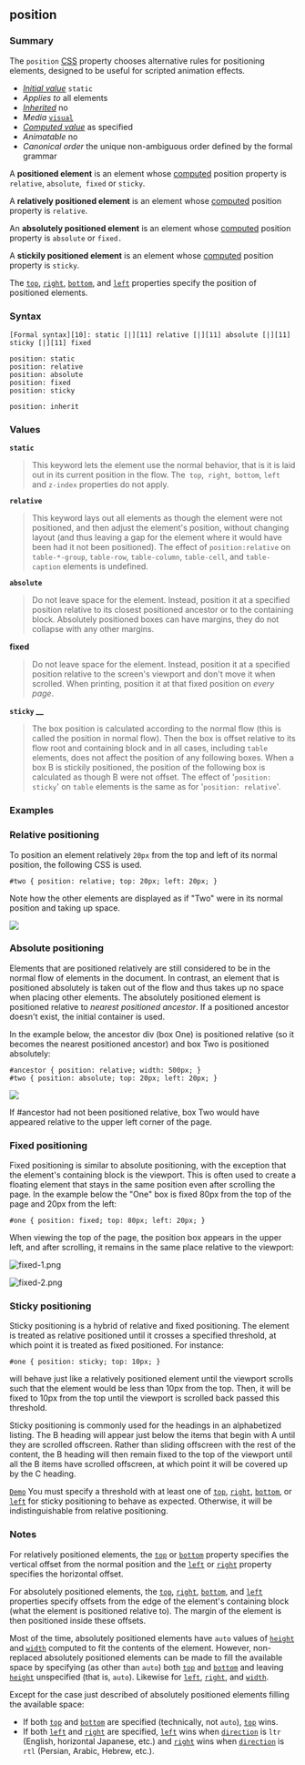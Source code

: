 ## position

### Summary

The `position` [CSS][0] property chooses alternative rules for positioning elements, designed to be useful for scripted animation effects.

* _[Initial value][1]_ `static` 
* _Applies to_ all elements 
* _[Inherited][2]_ no 
* _Media_ [`visual`][3] 
* _[Computed value][4]_ as specified 
* _Animatable_ no 
* _Canonical order_ the unique non-ambiguous order defined by the formal grammar

A **positioned element** is an element whose [computed][5] position property is `relative`, `absolute`,` fixed` or `sticky`.

A **relatively positioned element** is an element whose [computed][5] position property is `relative`.

An **absolutely positioned element** is an element whose [computed][5] position property is `absolute` or `fixed.`

A **stickily positioned element** is an element whose [computed][5] position property is `sticky`.

The [`top`][6], [`right`][7], [`bottom`][8], and [`left`][9] properties specify the position of positioned elements.

### Syntax

    [Formal syntax][10]: static [|][11] relative [|][11] absolute [|][11] sticky [|][11] fixed

    position: static
    position: relative
    position: absolute
    position: fixed
    position: sticky
    
    position: inherit
    

### Values

**`static`**

> This keyword lets the element use the normal behavior, that is it is laid out in its current position in the flow.  The` top`,` right`,` bottom`, `left` and `z-index` properties do not apply.

**`relative`**

> This keyword lays out all elements as though the element were not positioned, and then adjust the element's position, without changing layout (and thus leaving a gap for the element where it would have been had it not been positioned). The effect of `position:relative` on `table-*-group`, `table-row`, `table-column`, `table-cell`, and `table-caption` elements is undefined.

**`absolute`**

> Do not leave space for the element. Instead, position it at a specified position relative to its closest positioned ancestor or to the containing block. Absolutely positioned boxes can have margins, they do not collapse with any other margins.

**fixed**

> Do not leave space for the element. Instead, position it at a specified position relative to the screen's viewport and don't move it when scrolled. When printing, position it at that fixed position on _every page_.

**`sticky` __**

> The box position is calculated according to the normal flow (this is called the position in normal flow). Then the box is offset relative to its flow root and containing block and in all cases, including `table` elements, does not affect the position of any following boxes. When a box B is stickily positioned, the position of the following box is calculated as though B were not offset. The effect of '`position: sticky`' on `table` elements is the same as for '`position: relative`'.

### Examples

### Relative positioning

To position an element relatively `20px` from the top and left of its normal position, the following CSS is used.

    #two { position: relative; top: 20px; left: 20px; }
    

Note how the other elements are displayed as if "Two" were in its normal position and taking up space.

![](/@api/deki/files/4922/=relative-positioning.png)

### Absolute positioning

Elements that are positioned relatively are still considered to be in the normal flow of elements in the document. In contrast, an element that is positioned absolutely is taken out of the flow and thus takes up no space when placing other elements. The absolutely positioned element is positioned relative to _nearest positioned ancestor_. If a positioned ancestor doesn't exist, the initial container is used.

In the example below, the ancestor div (box One) is positioned relative (so it becomes the nearest positioned ancestor) and box Two is positioned absolutely:

    #ancestor { position: relative; width: 500px; }
    #two { position: absolute; top: 20px; left: 20px; }
    

![](/@api/deki/files/4923/=absolute-positioning.png)

If \#ancestor had not been positioned relative, box Two would have appeared relative to the upper left corner of the page.

### Fixed positioning

Fixed positioning is similar to absolute positioning, with the exception that the element's containing block is the viewport. This is often used to create a floating element that stays in the same position even after scrolling the page. In the example below the "One" box is fixed 80px from the top of the page and 20px from the left:

    #one { position: fixed; top: 80px; left: 20px; }
    

When viewing the top of the page, the position box appears in the upper left, and after scrolling, it remains in the same place relative to the viewport:

![fixed-1.png](/@api/deki/files/4924/=fixed-1.png?size=thumb)

![fixed-2.png](/@api/deki/files/4925/=fixed-2.png?size=thumb)

### Sticky positioning

Sticky positioning is a hybrid of relative and fixed positioning.  The element is treated as relative positioned until it crosses a specified threshold, at which point it is treated as fixed positioned.  For instance:

    #one { position: sticky; top: 10px; }
    

will behave just like a relatively positioned element until the viewport scrolls such that the element would be less than 10px from the top.  Then, it will be fixed to 10px from the top until the viewport is scrolled back passed this threshold.
 
Sticky positioning is commonly used for the headings in an alphabetized listing.  The B heading will appear just below the items that begin with A until they are scrolled offscreen.  Rather than sliding offscreen with the rest of the content, the B heading will then remain fixed to the top of the viewport until all the B items have scrolled offscreen, at which point it will be covered up by the C heading.
 
[`Demo`][12]
You must specify a threshold with at least one of [`top`][6], [`right`][7], [`bottom`][8], or [`left`][9] for sticky positioning to behave as expected.  Otherwise, it will be indistinguishable from relative positioning.

### Notes

For relatively positioned elements, the [`top`][6] or [`bottom`][8] property specifies the vertical offset from the normal position and the [`left`][9] or [`right`][7] property specifies the horizontal offset.

For absolutely positioned elements, the [`top`][6], [`right`][7], [`bottom`][8], and [`left`][9] properties specify offsets from the edge of the element's containing block (what the element is positioned relative to). The margin of the element is then positioned inside these offsets.

Most of the time, absolutely positioned elements have `auto` values of [`height`][13] and [`width`][14] computed to fit the contents of the element. However, non-replaced absolutely positioned elements can be made to fill the available space by specifying (as other than `auto`) both [`top`][6] and [`bottom`][8] and leaving [`height`][13] unspecified (that is, `auto`). Likewise for [`left`][9], [`right`][7], and [`width`][14].

Except for the case just described of absolutely positioned elements filling the available space:

* If both [`top`][6] and [`bottom`][8] are specified (technically, not `auto`), [`top`][6] wins.
* If both [`left`][9] and [`right`][7] are specified, [`left`][9] wins when [`direction`][15] is `ltr` (English, horizontal Japanese, etc.) and [`right`][7] wins when [`direction`][15] is `rtl` (Persian, Arabic, Hebrew, etc.).


[0]: https://developer.mozilla.org/en/docs/CSS "CSS"
[1]: https://developer.mozilla.org/en/docs/CSS/initial_value
[2]: https://developer.mozilla.org/en/docs/CSS/inheritance
[3]: https://developer.mozilla.org/en/docs/CSS/@media#Media_groups
[4]: https://developer.mozilla.org/en/docs/CSS/computed_value
[5]: https://developer.mozilla.org/en/docs/CSS/computed_value "CSS/computed_value"
[6]: https://developer.mozilla.org/en/docs/Web/CSS/top "The top CSS property specifies part of the position of positioned elements. It has no effect on non-positioned elements."
[7]: https://developer.mozilla.org/en/docs/Web/CSS/right "The right CSS property specifies part of the position of positioned elements."
[8]: https://developer.mozilla.org/en/docs/Web/CSS/bottom "The bottom CSS property participates in specifying the position of positioned elements."
[9]: https://developer.mozilla.org/en/docs/Web/CSS/left "The left CSS property specifies part of the position of positioned elements."
[10]: https://developer.mozilla.org/en/docs/CSS/Value_definition_syntax "CSS/Value_definition_syntax"
[11]: https://developer.mozilla.org/en/docs/CSS/Value_definition_syntax#Single_bar "Single bar: the two entities are optional, but exactly one must be present."
[12]: http://jsfiddle.net/daker/ecpTw/light/
[13]: https://developer.mozilla.org/en/docs/Web/CSS/height "The height CSS property specifies the height of the content area of an element. The content area is inside the padding, border, and margin of the element."
[14]: https://developer.mozilla.org/en/docs/Web/CSS/width "The width CSS property specifies the width of the content area of an element. The content area is inside the padding, border, and margin of the element."
[15]: https://developer.mozilla.org/en/docs/Web/CSS/direction "Set the direction CSS property to match the direction of the text: rtl for languages written from right-to-left (like Hebrew or Arabic) text and ltr for other scripts. This is typically done as part of the document (e.g., using the dir attribute in HTML) rather than through direct use of CSS."